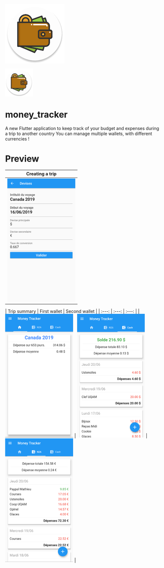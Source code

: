 ![Logo](assets/logo.png)

<img src="assets/logo.png" height="90" width="90" alt="logo.png">

# money_tracker

A new Flutter application to keep track of your budget and expenses during a trip to another country
You can manage multiple wallets, with different currencies !

# Preview

| Creating a trip |
| :---: |
| <img src="assets/creation-voyage.png" height="400" alt="creation-voyage.png"> |

| Trip summary | First wallet | Second wallet |
| :---: | :---: | :---: |
| <img src="assets/resume-voyage.png" height="400" alt="resume-voyage.png"> | <img src="assets/wallet-cash.png" height="400" alt="wallet-cash.png"> | <img src="assets/wallet-N26.png" height="400" alt="wallet-N26.png"> |